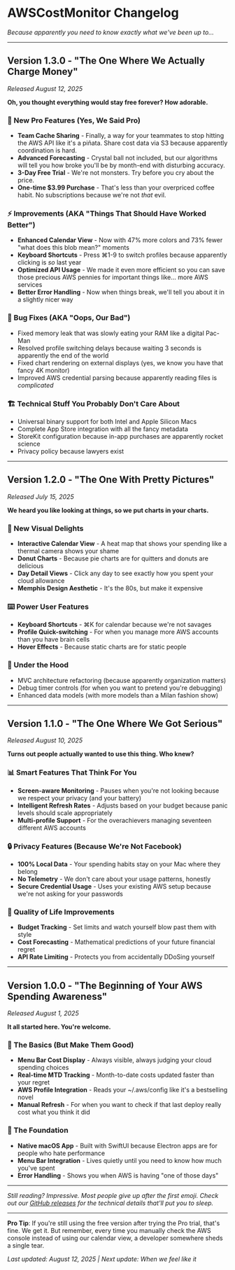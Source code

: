 # AWSCostMonitor Changelog

*Because apparently you need to know exactly what we've been up to...*

---

## Version 1.3.0 - "The One Where We Actually Charge Money" 
*Released August 12, 2025*

**Oh, you thought everything would stay free forever? How adorable.** 

### 💎 New Pro Features (Yes, We Said Pro)
- **Team Cache Sharing** - Finally, a way for your teammates to stop hitting the AWS API like it's a piñata. Share cost data via S3 because apparently coordination is hard.
- **Advanced Forecasting** - Crystal ball not included, but our algorithms will tell you how broke you'll be by month-end with disturbing accuracy.
- **3-Day Free Trial** - We're not monsters. Try before you cry about the price.
- **One-time $3.99 Purchase** - That's less than your overpriced coffee habit. No subscriptions because we're not *that* evil.

### ⚡ Improvements (AKA "Things That Should Have Worked Better")
- **Enhanced Calendar View** - Now with 47% more colors and 73% fewer "what does this blob mean?" moments
- **Keyboard Shortcuts** - Press ⌘1-9 to switch profiles because apparently clicking is *so* last year
- **Optimized API Usage** - We made it even more efficient so you can save those precious AWS pennies for important things like... more AWS services
- **Better Error Handling** - Now when things break, we'll tell you about it in a slightly nicer way

### 🐛 Bug Fixes (AKA "Oops, Our Bad")
- Fixed memory leak that was slowly eating your RAM like a digital Pac-Man
- Resolved profile switching delays because waiting 3 seconds is apparently the end of the world
- Fixed chart rendering on external displays (yes, we know you have that fancy 4K monitor)
- Improved AWS credential parsing because apparently reading files is *complicated*

### 🏗️ Technical Stuff You Probably Don't Care About
- Universal binary support for both Intel and Apple Silicon Macs
- Complete App Store integration with all the fancy metadata
- StoreKit configuration because in-app purchases are apparently rocket science
- Privacy policy because lawyers exist

---

## Version 1.2.0 - "The One With Pretty Pictures"
*Released July 15, 2025*

**We heard you like looking at things, so we put charts in your charts.**

### 🎨 New Visual Delights
- **Interactive Calendar View** - A heat map that shows your spending like a thermal camera shows your shame
- **Donut Charts** - Because pie charts are for quitters and donuts are delicious
- **Day Detail Views** - Click any day to see exactly how you spent your cloud allowance
- **Memphis Design Aesthetic** - It's the 80s, but make it expensive

### ⌨️ Power User Features
- **Keyboard Shortcuts** - ⌘K for calendar because we're not savages
- **Profile Quick-switching** - For when you manage more AWS accounts than you have brain cells
- **Hover Effects** - Because static charts are for static people

### 🔧 Under the Hood
- MVC architecture refactoring (because apparently organization matters)
- Debug timer controls (for when you want to pretend you're debugging)
- Enhanced data models (with more models than a Milan fashion show)

---

## Version 1.1.0 - "The One Where We Got Serious"
*Released August 10, 2025*

**Turns out people actually wanted to use this thing. Who knew?**

### 📊 Smart Features That Think For You
- **Screen-aware Monitoring** - Pauses when you're not looking because we respect your privacy (and your battery)
- **Intelligent Refresh Rates** - Adjusts based on your budget because panic levels should scale appropriately
- **Multi-profile Support** - For the overachievers managing seventeen different AWS accounts

### 🔒 Privacy Features (Because We're Not Facebook)
- **100% Local Data** - Your spending habits stay on your Mac where they belong
- **No Telemetry** - We don't care about your usage patterns, honestly
- **Secure Credential Usage** - Uses your existing AWS setup because we're not asking for your passwords

### 🎯 Quality of Life Improvements
- **Budget Tracking** - Set limits and watch yourself blow past them with style
- **Cost Forecasting** - Mathematical predictions of your future financial regret
- **API Rate Limiting** - Protects you from accidentally DDoSing yourself

---

## Version 1.0.0 - "The Beginning of Your AWS Spending Awareness"
*Released August 1, 2025*

**It all started here. You're welcome.**

### 🎉 The Basics (But Make Them Good)
- **Menu Bar Cost Display** - Always visible, always judging your cloud spending choices
- **Real-time MTD Tracking** - Month-to-date costs updated faster than your regret
- **AWS Profile Integration** - Reads your ~/.aws/config like it's a bestselling novel
- **Manual Refresh** - For when you want to check if that last deploy really cost what you think it did

### 🏁 The Foundation
- **Native macOS App** - Built with SwiftUI because Electron apps are for people who hate performance
- **Menu Bar Integration** - Lives quietly until you need to know how much you've spent
- **Error Handling** - Shows you when AWS is having "one of those days"

---

*Still reading? Impressive. Most people give up after the first emoji. Check out our [GitHub releases](https://github.com/toml0006/AWSCostMonitor/releases) for the technical details that'll put you to sleep.*

---

**Pro Tip**: If you're still using the free version after trying the Pro trial, that's fine. We get it. But remember, every time you manually check the AWS console instead of using our calendar view, a developer somewhere sheds a single tear.

*Last updated: August 12, 2025 | Next update: When we feel like it*